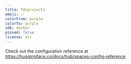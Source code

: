 ```yaml
---
title: Tdsproject1
emoji: 📈
colorFrom: purple
colorTo: purple
sdk: docker
pinned: false
license: mit
---
```


Check out the configuration reference at https://huggingface.co/docs/hub/spaces-config-reference
